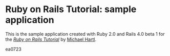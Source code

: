 # Ruby on Rails Tutorial: sample application

This is the sample application 
created with Ruby 2.0 and Rails 4.0 beta 1 
for the [*Ruby on Rails Tutorial*](http://railstutorial.org/)
by [Michael Hartl](http://michaelhartl.com/).

ea0723
